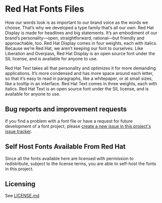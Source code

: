 # Red Hat Fonts Files

How our words look is as important to our brand voice as the words we choose. That’s why we developed a type family that’s all our own.
Red Hat Display is made for headlines and big statements. It’s an embodiment of our brand’s personality—open, straightforward, rational—but friendly and approachable, too.
Red Hat Display comes in four weights, each with italics.  
Because we’re Red Hat, we aren’t keeping our font to ourselves. Like Liberation and Overpass, Red Hat Display is an open source font under the SIL license, and is available for anyone to use.

Red Hat Text takes all that personality and optimizes it for more demanding applications. It’s more condensed and has more space around each letter, so that it’s easy to read in paragraphs, like a whitepaper, or at small sizes, like a tooltip in an interface.
Red Hat Text comes in three weights, each with italics.
Red Hat Text is an open source font under the SIL license, and is available for anyone to use.

## Bug reports and improvement requests

If you find a problem with a font file or have a request for future development of a font project, please [create a new issue in this project's issue tracker](https://github.com/RedHatOfficial/RedHatFont/issues).

## Self Host Fonts Available From Red Hat

Since all the fonts available here are licensed with permission to redistribute, subject to the license terms, you are able to self-host the fonts in this project.

## Licensing

See [LICENSE.md](LICENSE.md)
